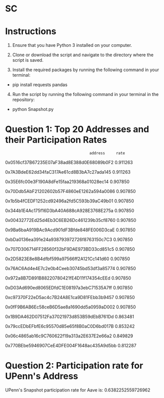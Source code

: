 #  SC
# Instructions
1) Ensure that you have Python 3 installed on your computer.

2) Clone or download the script and navigate to the directory where the script is saved.

3) Install the required packages by running the following command in your terminal:
- pip install requests pandas

4) Run the script by running the following command in your terminal in the repository:
- python Snapshot.py

# Question 1: Top 20 Addresses and their Participation Rates
                                          address     rate
0x0516cf37B67235E07aF38ad8E388d0E68089b0F2 0.911263

0x7A3BdeE62dd34faC317Ae61cd8B3bA7c27ada145 0.911263

0x35E6fc00e3F190A8dFe15faa219368a01028ec14 0.907850

0x70Ddb5AbF21202602b57F4860eE1262a594a0086 0.907850

0x1b5b4fCEDF1252cd92496a2fd5C593b39aC49b01 0.907850

0x344b1E4Ac175f16D3bA40A688cA928E3768E275a 0.907850

0x00432772Ed25d4Eb3C6EB26Dc461239b35cf8760 0.907850

0x9Ba6baA919BAc9Acd901dF3Bfde848FE006D3caE 0.907850

0xbDa0136ea391e24a938793972726f8763150c7C3 0.907850

0x707D306714FF28560f32bF9DAE973BD33cd851c5 0.907850

0x2D5823E8e8B4dfbf599a97566ff2A121Cc141d60 0.907850

0x76AC6Ad4e4E7c2e0b4Ceeb30745bd53df3a85774 0.907850

0x972a8B7D891B88220780421fE4D11f174354cEEd 0.907850

0xD03Ad690ed8065EDfdC1E08197a3ebC71535A7ff 0.907850

0xc97370F22eD5ac4c7B24A8E1ca9D81FEbb3b9457 0.907850

0x0fF9B6AB6Ec58ceB6D5ae8a1690dd5a0959aD002 0.907850

0x1B9DA462D07512Fa37021973d853B59dEbB761Dd 0.863481

0x79ccEDbEFbfE6c95570d85e65f8B0aC0D6bd017B 0.853242

0x06c4865ab16c9C760622f19a313a2E637E2e66a2 0.849829

0x770BEbe5946907CeE4DFE004F1648ac435A9d5bb 0.812287

# Question 2: Participation rate for UPenn's Address
UPenn's Snapshot participation rate for Aave is: 0.6382252559726962
